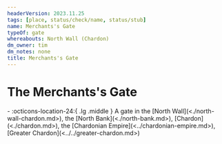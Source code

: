 ```yaml
---
headerVersion: 2023.11.25
tags: [place, status/check/name, status/stub]
name: Merchants's Gate
typeOf: gate
whereabouts: North Wall (Chardon)
dm_owner: tim
dm_notes: none
title: Merchants's Gate
---
```

# The Merchants's Gate
<div class="grid cards ext-narrow-margin ext-one-column" markdown>
-    :octicons-location-24:{ .lg .middle } A gate in the [North Wall](<./north-wall-chardon.md>), the [North Bank](<./north-bank.md>), [Chardon](<./chardon.md>), the [Chardonian Empire](<../chardonian-empire.md>), [Greater Chardon](<../../greater-chardon.md>)  
</div>




